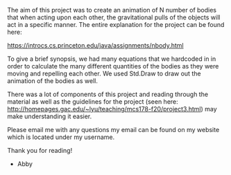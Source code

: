 The aim of this project was to create an animation of N number of bodies that when acting upon each other, the gravitational pulls of the objects will act in a specific manner. The entire explanation for the project can be found here:

https://introcs.cs.princeton.edu/java/assignments/nbody.html

To give a brief synopsis, we had many equations that we hardcoded in in order to calculate the many different quantities of the bodies as they were moving and repelling each other. We used Std.Draw to draw out the animation of the bodies as well. 

There was a lot of components of this project and reading through the material as well as the guidelines for the project (seen here: http://homepages.gac.edu/~lyu/teaching/mcs178-f20/project3.html) may make understanding it easier. 

Please email me with any questions my email can be found on my website which is located under my username.

Thank you for reading!
- Abby
